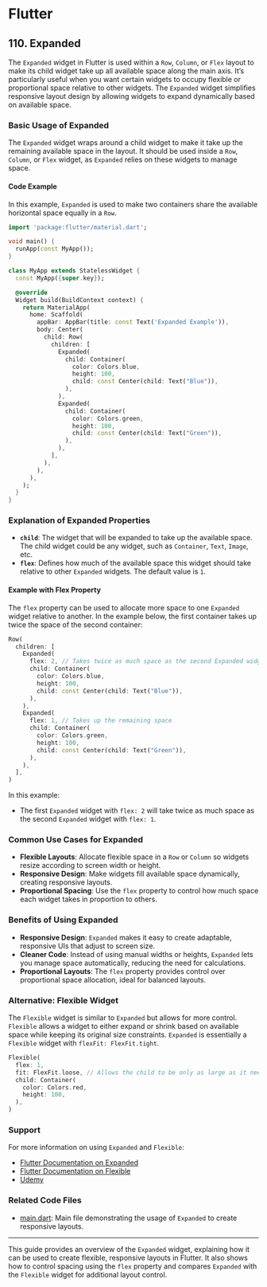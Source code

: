 # Flutter

## 110. Expanded

The `Expanded` widget in Flutter is used within a `Row`, `Column`, or `Flex` layout to make its child widget take up all available space along the main axis. It’s particularly useful when you want certain widgets to occupy flexible or proportional space relative to other widgets. The `Expanded` widget simplifies responsive layout design by allowing widgets to expand dynamically based on available space.

### Basic Usage of Expanded

The `Expanded` widget wraps around a child widget to make it take up the remaining available space in the layout. It should be used inside a `Row`, `Column`, or `Flex` widget, as `Expanded` relies on these widgets to manage space.

#### Code Example

In this example, `Expanded` is used to make two containers share the available horizontal space equally in a `Row`.

```dart
import 'package:flutter/material.dart';

void main() {
  runApp(const MyApp());
}

class MyApp extends StatelessWidget {
  const MyApp({super.key});

  @override
  Widget build(BuildContext context) {
    return MaterialApp(
      home: Scaffold(
        appBar: AppBar(title: const Text('Expanded Example')),
        body: Center(
          child: Row(
            children: [
              Expanded(
                child: Container(
                  color: Colors.blue,
                  height: 100,
                  child: const Center(child: Text("Blue")),
                ),
              ),
              Expanded(
                child: Container(
                  color: Colors.green,
                  height: 100,
                  child: const Center(child: Text("Green")),
                ),
              ),
            ],
          ),
        ),
      ),
    );
  }
}
```

### Explanation of Expanded Properties

- **`child`**: The widget that will be expanded to take up the available space. The child widget could be any widget, such as `Container`, `Text`, `Image`, etc.
- **`flex`**: Defines how much of the available space this widget should take relative to other `Expanded` widgets. The default value is `1`.

#### Example with Flex Property

The `flex` property can be used to allocate more space to one `Expanded` widget relative to another. In the example below, the first container takes up twice the space of the second container:

```dart
Row(
  children: [
    Expanded(
      flex: 2, // Takes twice as much space as the second Expanded widget
      child: Container(
        color: Colors.blue,
        height: 100,
        child: const Center(child: Text("Blue")),
      ),
    ),
    Expanded(
      flex: 1, // Takes up the remaining space
      child: Container(
        color: Colors.green,
        height: 100,
        child: const Center(child: Text("Green")),
      ),
    ),
  ],
)
```

In this example:

- The first `Expanded` widget with `flex: 2` will take twice as much space as the second `Expanded` widget with `flex: 1`.

### Common Use Cases for Expanded

- **Flexible Layouts**: Allocate flexible space in a `Row` or `Column` so widgets resize according to screen width or height.
- **Responsive Design**: Make widgets fill available space dynamically, creating responsive layouts.
- **Proportional Spacing**: Use the `flex` property to control how much space each widget takes in proportion to others.

### Benefits of Using Expanded

- **Responsive Design**: `Expanded` makes it easy to create adaptable, responsive UIs that adjust to screen size.
- **Cleaner Code**: Instead of using manual widths or heights, `Expanded` lets you manage space automatically, reducing the need for calculations.
- **Proportional Layouts**: The `flex` property provides control over proportional space allocation, ideal for balanced layouts.

### Alternative: Flexible Widget

The `Flexible` widget is similar to `Expanded` but allows for more control. `Flexible` allows a widget to either expand or shrink based on available space while keeping its original size constraints. `Expanded` is essentially a `Flexible` widget with `flexFit: FlexFit.tight`.

```dart
Flexible(
  flex: 1,
  fit: FlexFit.loose, // Allows the child to be only as large as it needs to be
  child: Container(
    color: Colors.red,
    height: 100,
  ),
)
```

### Support

For more information on using `Expanded` and `Flexible`:

- [Flutter Documentation on Expanded](https://api.flutter.dev/flutter/widgets/Expanded-class.html)
- [Flutter Documentation on Flexible](https://api.flutter.dev/flutter/widgets/Flexible-class.html)
- [Udemy](https://www.udemy.com/course/flutter-dart-creez-des-applications-pour-ios-et-android/learn/lecture/26975702#overview)

### Related Code Files

- [main.dart](main.dart): Main file demonstrating the usage of `Expanded` to create responsive layouts.

---

This guide provides an overview of the `Expanded` widget, explaining how it can be used to create flexible, responsive layouts in Flutter. It also shows how to control spacing using the `flex` property and compares `Expanded` with the `Flexible` widget for additional layout control.
